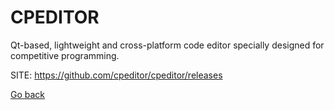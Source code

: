# CPEDITOR

 Qt-based, lightweight and cross-platform code editor
 specially designed for competitive programming.
 
 SITE: https://github.com/cpeditor/cpeditor/releases

 [Go back](https://portable-linux-apps.github.io/apps.html)
